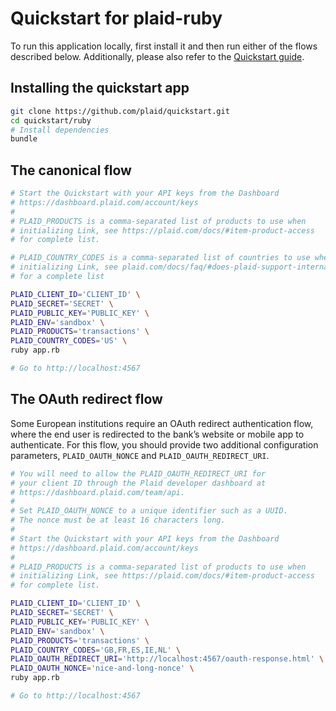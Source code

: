# Quickstart for plaid-ruby

To run this application locally, first install it and then run either of the flows described below. Additionally, please also refer to the [Quickstart guide](https://plaid.com/docs/quickstart).

## Installing the quickstart app
``` bash
git clone https://github.com/plaid/quickstart.git
cd quickstart/ruby
# Install dependencies
bundle
```

## The canonical flow
``` bash
# Start the Quickstart with your API keys from the Dashboard
# https://dashboard.plaid.com/account/keys
#
# PLAID_PRODUCTS is a comma-separated list of products to use when
# initializing Link, see https://plaid.com/docs/#item-product-access
# for complete list.

# PLAID_COUNTRY_CODES is a comma-separated list of countries to use when
# initializing Link, see plaid.com/docs/faq/#does-plaid-support-international-bank-accounts-
# for a complete list

PLAID_CLIENT_ID='CLIENT_ID' \
PLAID_SECRET='SECRET' \
PLAID_PUBLIC_KEY='PUBLIC_KEY' \
PLAID_ENV='sandbox' \
PLAID_PRODUCTS='transactions' \
PLAID_COUNTRY_CODES='US' \
ruby app.rb

# Go to http://localhost:4567
```

## The OAuth redirect flow
Some European institutions require an OAuth redirect authentication flow, where the end user is redirected to the bank’s website or mobile app to authenticate. For this flow, you should provide two additional configuration parameters, `PLAID_OAUTH_NONCE` and `PLAID_OAUTH_REDIRECT_URI`.

``` bash
# You will need to allow the PLAID_OAUTH_REDIRECT_URI for
# your client ID through the Plaid developer dashboard at
# https://dashboard.plaid.com/team/api.
#
# Set PLAID_OAUTH_NONCE to a unique identifier such as a UUID.
# The nonce must be at least 16 characters long.
#
# Start the Quickstart with your API keys from the Dashboard
# https://dashboard.plaid.com/account/keys
#
# PLAID_PRODUCTS is a comma-separated list of products to use when
# initializing Link, see https://plaid.com/docs/#item-product-access
# for complete list.

PLAID_CLIENT_ID='CLIENT_ID' \
PLAID_SECRET='SECRET' \
PLAID_PUBLIC_KEY='PUBLIC_KEY' \
PLAID_ENV='sandbox' \
PLAID_PRODUCTS='transactions' \
PLAID_COUNTRY_CODES='GB,FR,ES,IE,NL' \
PLAID_OAUTH_REDIRECT_URI='http://localhost:4567/oauth-response.html' \
PLAID_OAUTH_NONCE='nice-and-long-nonce' \
ruby app.rb

# Go to http://localhost:4567
```
